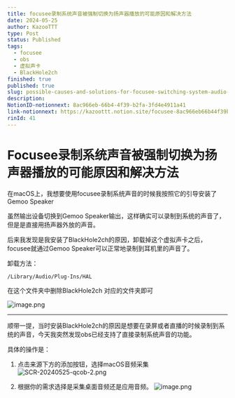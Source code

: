 ```yaml
---
title: focusee录制系统声音被强制切换为扬声器播放的可能原因和解决方法
date: 2024-05-25
author: KazooTTT
type: Post
status: Published
tags:
  - focusee
  - obs
  - 虚拟声卡
  - BlackHole2ch
finished: true
published: true
slug: possible-causes-and-solutions-for-focusee-switching-system-audio-to-speaker-playback-forcibly-zh
description: 
NotionID-notionnext: 8ac966eb-66b4-4f39-b2fa-3fd4e4911a41
link-notionnext: https://kazoottt.notion.site/focusee-8ac966eb66b44f39b2fa3fd4e4911a41
rinId: 41
---
```


# Focusee录制系统声音被强制切换为扬声器播放的可能原因和解决方法

在macOS上，我想要使用focusee录制系统声音的时候我按照它的引导安装了Gemoo Speaker

虽然输出设备切换到Gemoo Speaker输出，这样确实可以录制到系统的声音了，但是是直接用扬声器外放的声音。

后来我发现是我安装了BlackHole2ch的原因，卸载掉这个虚拟声卡之后，focusee就通过Gemoo Speaker可以正常地录制到耳机里的声音了。

卸载方法：

`/Library/Audio/Plug-Ins/HAL`

在这个文件夹中删除BlackHole2ch 对应的文件夹即可

![image.png](https://pictures.kazoottt.top/2024/05/20240525-26e60249b527dc5dc46c78eb123769bf.png)

---

顺带一提，当时安装BlackHole2ch的原因是想要在录屏或者直播的时候录制到系统的声音，今天我突然发现obs已经支持了直接录制系统声音的功能。

具体的操作是：

1. 点击来源下方的添加按钮，选择macOS音频采集
![SCR-20240525-qcob-2.png](https://pictures.kazoottt.top/2024/05/20240525-862b985a72997075bf72d8dd84efa46c.png)

2. 根据你的需求选择是采集桌面音频还是应用音频。
![image.png](https://pictures.kazoottt.top/2024/05/20240525-b1ea5d3a03406f26588601ed66067a05.png)
